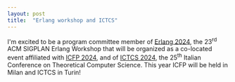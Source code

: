 ```yaml
---
layout: post
title:  "Erlang workshop and ICTCS"
---
```


I'm excited to be a program committee member of [Erlang
2024](https://icfp24.sigplan.org/home/erlang-2024), the
23<sup>rd</sup> ACM SIGPLAN Erlang Workshop that will be organized
as a co-located event affiliated with [ICFP
2024](https://icfp24.sigplan.org), and of [ICTCS
2024](https://ictcs2024.di.unito.it), the 25<sup>th</sup> Italian
Conference on Theoretical Computer Science. This year ICFP will be
held in Milan and ICTCS in Turin!
